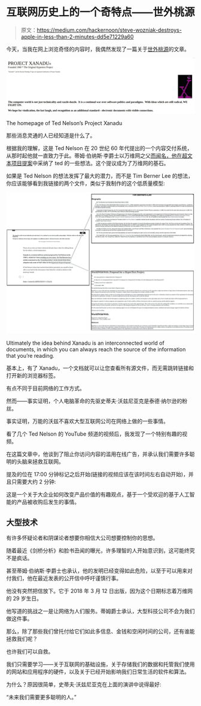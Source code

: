 # 互联网历史上的一个奇特点——世外桃源

> 原文：<https://medium.com/hackernoon/steve-wozniak-destroys-apple-in-less-than-2-minutes-dd5e71229a60>

今天，当我在网上浏览奇怪的内容时，我偶然发现了一篇关于[世外桃源](http://xanadu.com/)的文章。

![](img/3b5efedf35bd1914af39aae5dbf45b0b.png)

The homepage of Ted Nelson’s Project Xanadu

那些消息灵通的人已经知道是什么了。

根据我的理解，这是 Ted Nelson 在 20 世纪 60 年代提出的一个内容交付系统，从那时起他就一直致力于此。蒂姆·伯纳斯·李爵士以万维网之父[而闻名，他在](https://www.w3.org/People/Berners-Lee/)[超文本项目提案](https://www.w3.org/Proposal.html)中采纳了 ted 的一些想法。这个提议成为了万维网的基石。

如果是 Ted Nelson 的想法发挥了最大的潜力，而不是 Tim Berner Lee 的想法，你应该能够看到我链接的两个文件，类似于我制作的这个低质量模型:

![](img/cdc3d0a103a0897452d7250377280957.png)

Ultimately the idea behind Xanadu is an interconnected world of documents, in which you can always reach the source of the information that you’re reading.

基本上，有了 Xanadu，一个文档就可以让您查看所有源文件，而无需跳转链接和打开新的浏览器标签。

有点不同于目前网络的工作方式。

然而——事实证明，个人电脑革命的先驱史蒂夫·沃兹尼亚克是泰德·纳尔逊的粉丝。

事实证明，万能的沃兹不喜欢大型互联网公司在网络上做的一些事情。

看了几个 Ted Nelson 的 YouTube 频道的视频后，我发现了一个特别有趣的视频。

在这篇文章中，他谈到了阻止你访问内容的滥用在线广告，并承认我们需要许多聪明的头脑来拯救互联网。

提及的位在 17:00 分钟标记之后开始(链接的视频应该在该时间左右自动开始)，并且只需要大约 2 分钟:

这是一个关于大企业如何改变产品价值的有趣观点，基于一个受欢迎的基于人工智能的产品被收购后发生的事情。

## 大型技术

有许多怀疑论者和阴谋论者想要你相信大公司想要控制你的思想。

随着最近《剑桥分析》和脸书丑闻的曝光，许多理智的人开始意识到，这可能终究不是疯话。

甚至蒂姆·伯纳斯·李爵士也承认，他的发明已经变得如此危险，以至于可以用来对付我们，他在最近发表的公开信中呼吁谨慎行事。

他没有突然把信放下。它于 2018 年 3 月 12 日出版，因为这个日期标志着万维网的 29 岁生日。

他写道的挑战之一是让网络为人们服务。蒂姆爵士承认，大型科技公司不会为我们做这件事。

那么，除了那些我们曾托付给它们如此多信息、金钱和空闲时间的公司，还有谁能拯救我们呢？

也许我们可以自救。

我们只需要学习——关于互联网的基础设施，关于存储我们的数据和托管我们使用的网站和应用程序的硬件，以及关于已经开始影响我们日常生活的软件和算法。

为什么？原因很简单，史蒂夫·沃兹尼亚克在上面的演讲中说得最好:

“未来我们需要更多聪明的人。”